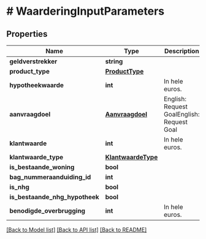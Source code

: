 # # WaarderingInputParameters

## Properties

Name | Type | Description | Notes
------------ | ------------- | ------------- | -------------
**geldverstrekker** | **string** |  | [optional]
**product_type** | [**ProductType**](ProductType.md) | | Waarde | Omschrijving | | --- | --- | | &#x60;onbekend&#x60; | Onbekend product type. Geen geldige invoer. | | &#x60;modelwaardeCalcasa&#x60; | Modelwaarde aanvraag met Calcasa Waardebepalingrapport. | | &#x60;modelwaardeRisico&#x60; | Modelwaarde aanvraag met risicorapport. | | &#x60;modelwaardeDesktopTaxatie&#x60; | Modelwaarde aanvraag met Desktop Taxatie Beknoptwaarderapport. | | &#x60;desktopTaxatie&#x60; | Desktop taxatie aanvraag Desktop Taxatie rapport. | | [optional]
**hypotheekwaarde** | **int** | In hele euros. | [optional]
**aanvraagdoel** | [**Aanvraagdoel**](Aanvraagdoel.md) | English: Request GoalEnglish: Request Goal | Waarde | Omschrijving | | --- | --- | | &#x60;onbekend&#x60; | English: Unknown | | &#x60;aankoopNieuweWoning&#x60; | English: New Home Purchase | | &#x60;overbruggingsfinanciering&#x60; | English: Bridge Financing | | &#x60;hypotheekOversluiten&#x60; | English: Refinancing Mortgage | | &#x60;hypotheekOphogen&#x60; | English: Increasing Mortage | | &#x60;hypotheekWijziging&#x60; | English: Changing Mortgage | | &#x60;hypotheekrenteWijzigen&#x60; | English: Change Mortgage Intrest | | [optional]
**klantwaarde** | **int** | In hele euros. | [optional]
**klantwaarde_type** | [**KlantwaardeType**](KlantwaardeType.md) | | Waarde | Omschrijving | | --- | --- | | &#x60;onbekend&#x60; |  | | &#x60;koopsom&#x60; |  | | &#x60;taxatiewaarde&#x60; |  | | &#x60;wozWaarde&#x60; |  | | &#x60;eigenWaardeinschatting&#x60; |  | | [optional]
**is_bestaande_woning** | **bool** |  | [optional]
**bag_nummeraanduiding_id** | **int** |  |
**is_nhg** | **bool** |  | [optional]
**is_bestaande_nhg_hypotheek** | **bool** |  | [optional]
**benodigde_overbrugging** | **int** | In hele euros. | [optional]

[[Back to Model list]](../../README.md#models) [[Back to API list]](../../README.md#endpoints) [[Back to README]](../../README.md)
